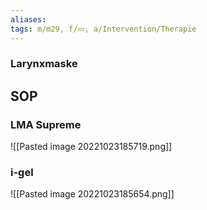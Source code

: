 ```yaml
---
aliases: 
tags: m/m29, f/💤, a/Intervention/Therapie
---
```

### Larynxmaske

## SOP
### LMA Supreme
![[Pasted image 20221023185719.png]]
### i-gel
![[Pasted image 20221023185654.png]]